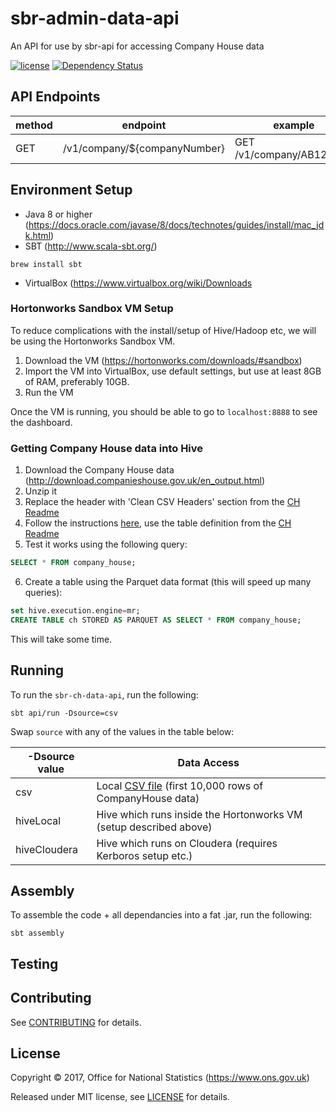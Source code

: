 # sbr-admin-data-api
An API for use by sbr-api for accessing Company House data

[![license](https://img.shields.io/github/license/mashape/apistatus.svg)]() [![Dependency Status](https://www.versioneye.com/user/projects/596f195e6725bd0027f25e93/badge.svg?style=flat-square)](https://www.versioneye.com/user/projects/596f195e6725bd0027f25e93)

## API Endpoints

| method | endpoint                     | example                  |
|--------|------------------------------|--------------------------|
| GET    | /v1/company/${companyNumber} | GET /v1/company/AB123456 |

## Environment Setup

* Java 8 or higher (https://docs.oracle.com/javase/8/docs/technotes/guides/install/mac_jdk.html)
* SBT (http://www.scala-sbt.org/)

```shell
brew install sbt
```

* VirtualBox (https://www.virtualbox.org/wiki/Downloads

### Hortonworks Sandbox VM Setup

To reduce complications with the install/setup of Hive/Hadoop etc, we will be using the Hortonworks Sandbox VM.

1. Download the VM (https://hortonworks.com/downloads/#sandbox)
2. Import the VM into VirtualBox, use default settings, but use at least 8GB of RAM, preferably 10GB.
3. Run the VM

Once the VM is running, you should be able to go to `localhost:8888` to see the dashboard.

### Getting Company House data into Hive

1. Download the Company House data (http://download.companieshouse.gov.uk/en_output.html)
2. Unzip it
3. Replace the header with 'Clean CSV Headers' section from the [CH Readme](CH.md)
4. Follow the instructions [here](https://hortonworks.com/hadoop-tutorial/how-to-use-hcatalog-basic-pig-hive-commands/#download-example-data), use the table definition from the [CH Readme](CH.md)
5. Test it works using the following query:

```SQL
SELECT * FROM company_house;
```

6. Create a table using the Parquet data format (this will speed up many queries):

```SQL
set hive.execution.engine=mr;
CREATE TABLE ch STORED AS PARQUET AS SELECT * FROM company_house;
```

This will take some time.

## Running

To run the `sbr-ch-data-api`, run the following:

``` shell
sbt api/run -Dsource=csv
```

Swap `source` with any of the values in the table below:

| -Dsource value | Data Access                                                                                     |
|----------------|-------------------------------------------------------------------------------------------------|
| csv            | Local [CSV file](./conf/sample/company_house_data.csv) (first 10,000 rows of CompanyHouse data) |
| hiveLocal      | Hive which runs inside the Hortonworks VM (setup described above)                               |
| hiveCloudera   | Hive which runs on Cloudera (requires Kerboros setup etc.)                                      |

## Assembly

To assemble the code + all dependancies into a fat .jar, run the following:

```shell
sbt assembly
```

## Testing

## Contributing

See [CONTRIBUTING](CONTRIBUTING.md) for details.

## License

Copyright ©‎ 2017, Office for National Statistics (https://www.ons.gov.uk)

Released under MIT license, see [LICENSE](LICENSE) for details.
